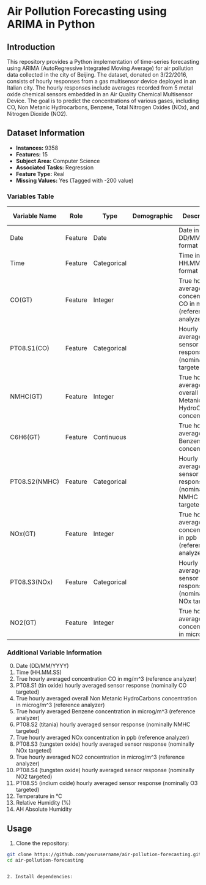 # Air Pollution Forecasting using ARIMA in Python

## Introduction

This repository provides a Python implementation of time-series forecasting using ARIMA (AutoRegressive Integrated Moving Average) for air pollution data collected in the city of Beijing. The dataset, donated on 3/22/2016, consists of hourly responses from a gas multisensor device deployed in an Italian city. The hourly responses include averages recorded from 5 metal oxide chemical sensors embedded in an Air Quality Chemical Multisensor Device. The goal is to predict the concentrations of various gases, including CO, Non Metanic Hydrocarbons, Benzene, Total Nitrogen Oxides (NOx), and Nitrogen Dioxide (NO2).

## Dataset Information

- **Instances:** 9358
- **Features:** 15
- **Subject Area:** Computer Science
- **Associated Tasks:** Regression
- **Feature Type:** Real
- **Missing Values:** Yes (Tagged with -200 value)

### Variables Table

| Variable Name  | Role       | Type       | Demographic | Description                                                         | Units       | Missing Values |
|----------------|------------|------------|-------------|---------------------------------------------------------------------|-------------|-----------------|
| Date           | Feature    | Date       |             | Date in DD/MM/YYYY format                                           | -           | No              |
| Time           | Feature    | Categorical|             | Time in HH.MM.SS format                                             | -           | No              |
| CO(GT)         | Feature    | Integer    |             | True hourly averaged concentration CO in mg/m^3 (reference analyzer)| mg/m^3      | No              |
| PT08.S1(CO)    | Feature    | Categorical|             | Hourly averaged sensor response (nominally CO targeted)             | -           | No              |
| NMHC(GT)       | Feature    | Integer    |             | True hourly averaged overall Non Metanic HydroCarbons concentration | microg/m^3  | No              |
| C6H6(GT)       | Feature    | Continuous |             | True hourly averaged Benzene concentration                           | microg/m^3  | No              |
| PT08.S2(NMHC)  | Feature    | Categorical|             | Hourly averaged sensor response (nominally NMHC targeted)            | -           | No              |
| NOx(GT)        | Feature    | Integer    |             | True hourly averaged NOx concentration in ppb (reference analyzer)  | ppb         | No              |
| PT08.S3(NOx)   | Feature    | Categorical|             | Hourly averaged sensor response (nominally NOx targeted)             | -           | No              |
| NO2(GT)        | Feature    | Integer    |             | True hourly averaged NO2 concentration in microg/m^3                 | microg/m^3  | No              |

### Additional Variable Information

0. Date (DD/MM/YYYY)
1. Time (HH.MM.SS)
2. True hourly averaged concentration CO in mg/m^3 (reference analyzer)
3. PT08.S1 (tin oxide) hourly averaged sensor response (nominally CO targeted)
4. True hourly averaged overall Non Metanic HydroCarbons concentration in microg/m^3 (reference analyzer)
5. True hourly averaged Benzene concentration in microg/m^3 (reference analyzer)
6. PT08.S2 (titania) hourly averaged sensor response (nominally NMHC targeted)
7. True hourly averaged NOx concentration in ppb (reference analyzer)
8. PT08.S3 (tungsten oxide) hourly averaged sensor response (nominally NOx targeted)
9. True hourly averaged NO2 concentration in microg/m^3 (reference analyzer)
10. PT08.S4 (tungsten oxide) hourly averaged sensor response (nominally NO2 targeted)
11. PT08.S5 (indium oxide) hourly averaged sensor response (nominally O3 targeted)
12. Temperature in °C
13. Relative Humidity (%)
14. AH Absolute Humidity

## Usage

1. Clone the repository:

```bash
git clone https://github.com/yourusername/air-pollution-forecasting.git
cd air-pollution-forecasting


2. Install dependencies:
